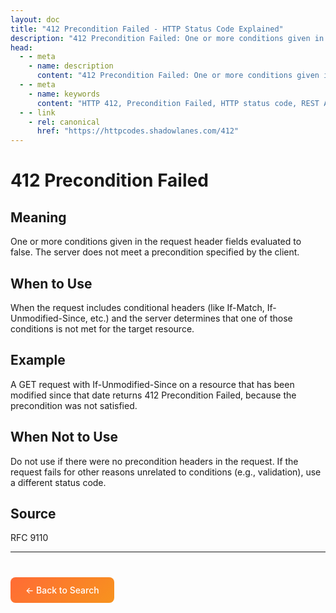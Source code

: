 ```yaml
---
layout: doc
title: "412 Precondition Failed - HTTP Status Code Explained"
description: "412 Precondition Failed: One or more conditions given in the request header fields evaluated to false. The server does not meet a precondition specified by t..."
head:
  - - meta
    - name: description
      content: "412 Precondition Failed: One or more conditions given in the request header fields evaluated to false. The server does not meet a precondition specified by t..."
  - - meta
    - name: keywords
      content: "HTTP 412, Precondition Failed, HTTP status code, REST API, web development"
  - - link
    - rel: canonical
      href: "https://httpcodes.shadowlanes.com/412"
---
```


# 412 Precondition Failed

## Meaning

One or more conditions given in the request header fields evaluated to false. The server does not meet a precondition specified by the client.

## When to Use

When the request includes conditional headers (like If-Match, If-Unmodified-Since, etc.) and the server determines that one of those conditions is not met for the target resource.

## Example

A GET request with If-Unmodified-Since on a resource that has been modified since that date returns 412 Precondition Failed, because the precondition was not satisfied.

## When Not to Use

Do not use if there were no precondition headers in the request. If the request fails for other reasons unrelated to conditions (e.g., validation), use a different status code.

## Source

RFC 9110

---

<div style="margin-top: 40px;">
  <a href="/" style="display: inline-block; padding: 12px 24px; background: linear-gradient(135deg, #ff6b35, #f7931e); color: white; text-decoration: none; border-radius: 8px; font-weight: 500;">← Back to Search</a>
</div>
